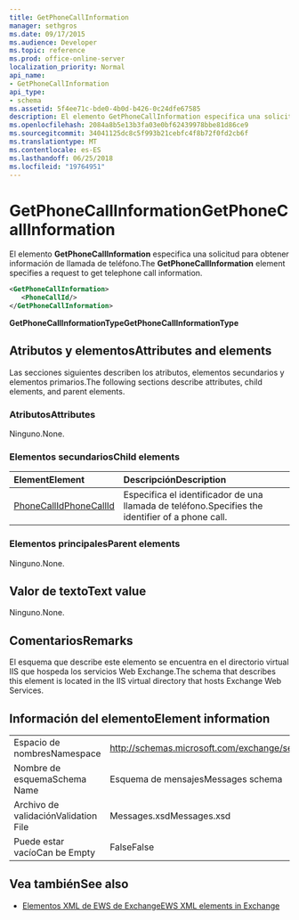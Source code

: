 ```yaml
---
title: GetPhoneCallInformation
manager: sethgros
ms.date: 09/17/2015
ms.audience: Developer
ms.topic: reference
ms.prod: office-online-server
localization_priority: Normal
api_name:
- GetPhoneCallInformation
api_type:
- schema
ms.assetid: 5f4ee71c-bde0-4b0d-b426-0c24dfe67585
description: El elemento GetPhoneCallInformation especifica una solicitud para obtener información de llamada de teléfono.
ms.openlocfilehash: 2084a8b5e13b3fa03e0bf62439978bbe81d86ce9
ms.sourcegitcommit: 34041125dc8c5f993b21cebfc4f8b72f0fd2cb6f
ms.translationtype: MT
ms.contentlocale: es-ES
ms.lasthandoff: 06/25/2018
ms.locfileid: "19764951"
---
```

# <a name="getphonecallinformation"></a><span data-ttu-id="a2d61-103">GetPhoneCallInformation</span><span class="sxs-lookup"><span data-stu-id="a2d61-103">GetPhoneCallInformation</span></span>

<span data-ttu-id="a2d61-104">El elemento **GetPhoneCallInformation** especifica una solicitud para obtener información de llamada de teléfono.</span><span class="sxs-lookup"><span data-stu-id="a2d61-104">The **GetPhoneCallInformation** element specifies a request to get telephone call information.</span></span> 
  
```xml
<GetPhoneCallInformation>
   <PhoneCallId/>
</GetPhoneCallInformation>
```

 <span data-ttu-id="a2d61-105">**GetPhoneCallInformationType**</span><span class="sxs-lookup"><span data-stu-id="a2d61-105">**GetPhoneCallInformationType**</span></span>
## <a name="attributes-and-elements"></a><span data-ttu-id="a2d61-106">Atributos y elementos</span><span class="sxs-lookup"><span data-stu-id="a2d61-106">Attributes and elements</span></span>

<span data-ttu-id="a2d61-107">Las secciones siguientes describen los atributos, elementos secundarios y elementos primarios.</span><span class="sxs-lookup"><span data-stu-id="a2d61-107">The following sections describe attributes, child elements, and parent elements.</span></span>
  
### <a name="attributes"></a><span data-ttu-id="a2d61-108">Atributos</span><span class="sxs-lookup"><span data-stu-id="a2d61-108">Attributes</span></span>

<span data-ttu-id="a2d61-109">Ninguno.</span><span class="sxs-lookup"><span data-stu-id="a2d61-109">None.</span></span>
  
### <a name="child-elements"></a><span data-ttu-id="a2d61-110">Elementos secundarios</span><span class="sxs-lookup"><span data-stu-id="a2d61-110">Child elements</span></span>

|<span data-ttu-id="a2d61-111">**Element**</span><span class="sxs-lookup"><span data-stu-id="a2d61-111">**Element**</span></span>|<span data-ttu-id="a2d61-112">**Descripción**</span><span class="sxs-lookup"><span data-stu-id="a2d61-112">**Description**</span></span>|
|:-----|:-----|
|[<span data-ttu-id="a2d61-113">PhoneCallId</span><span class="sxs-lookup"><span data-stu-id="a2d61-113">PhoneCallId</span></span>](phonecallid.md) <br/> |<span data-ttu-id="a2d61-114">Especifica el identificador de una llamada de teléfono.</span><span class="sxs-lookup"><span data-stu-id="a2d61-114">Specifies the identifier of a phone call.</span></span>  <br/> |
   
### <a name="parent-elements"></a><span data-ttu-id="a2d61-115">Elementos principales</span><span class="sxs-lookup"><span data-stu-id="a2d61-115">Parent elements</span></span>

<span data-ttu-id="a2d61-116">Ninguno.</span><span class="sxs-lookup"><span data-stu-id="a2d61-116">None.</span></span>
  
## <a name="text-value"></a><span data-ttu-id="a2d61-117">Valor de texto</span><span class="sxs-lookup"><span data-stu-id="a2d61-117">Text value</span></span>

<span data-ttu-id="a2d61-118">Ninguno.</span><span class="sxs-lookup"><span data-stu-id="a2d61-118">None.</span></span>
  
## <a name="remarks"></a><span data-ttu-id="a2d61-119">Comentarios</span><span class="sxs-lookup"><span data-stu-id="a2d61-119">Remarks</span></span>

<span data-ttu-id="a2d61-120">El esquema que describe este elemento se encuentra en el directorio virtual IIS que hospeda los servicios Web Exchange.</span><span class="sxs-lookup"><span data-stu-id="a2d61-120">The schema that describes this element is located in the IIS virtual directory that hosts Exchange Web Services.</span></span>
  
## <a name="element-information"></a><span data-ttu-id="a2d61-121">Información del elemento</span><span class="sxs-lookup"><span data-stu-id="a2d61-121">Element information</span></span>

|||
|:-----|:-----|
|<span data-ttu-id="a2d61-122">Espacio de nombres</span><span class="sxs-lookup"><span data-stu-id="a2d61-122">Namespace</span></span>  <br/> |http://schemas.microsoft.com/exchange/services/2006/messages  <br/> |
|<span data-ttu-id="a2d61-123">Nombre de esquema</span><span class="sxs-lookup"><span data-stu-id="a2d61-123">Schema Name</span></span>  <br/> |<span data-ttu-id="a2d61-124">Esquema de mensajes</span><span class="sxs-lookup"><span data-stu-id="a2d61-124">Messages schema</span></span>  <br/> |
|<span data-ttu-id="a2d61-125">Archivo de validación</span><span class="sxs-lookup"><span data-stu-id="a2d61-125">Validation File</span></span>  <br/> |<span data-ttu-id="a2d61-126">Messages.xsd</span><span class="sxs-lookup"><span data-stu-id="a2d61-126">Messages.xsd</span></span>  <br/> |
|<span data-ttu-id="a2d61-127">Puede estar vacío</span><span class="sxs-lookup"><span data-stu-id="a2d61-127">Can be Empty</span></span>  <br/> |<span data-ttu-id="a2d61-128">False</span><span class="sxs-lookup"><span data-stu-id="a2d61-128">False</span></span>  <br/> |
   
## <a name="see-also"></a><span data-ttu-id="a2d61-129">Vea también</span><span class="sxs-lookup"><span data-stu-id="a2d61-129">See also</span></span>



- [<span data-ttu-id="a2d61-130">Elementos XML de EWS de Exchange</span><span class="sxs-lookup"><span data-stu-id="a2d61-130">EWS XML elements in Exchange</span></span>](ews-xml-elements-in-exchange.md)

